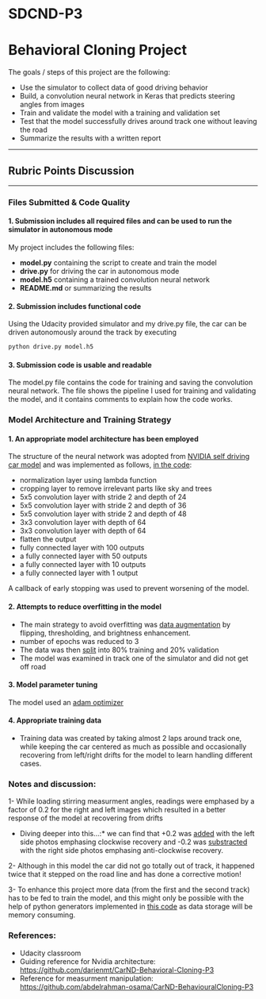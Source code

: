 # SDCND-P3
# **Behavioral Cloning Project** 

The goals / steps of this project are the following:
* Use the simulator to collect data of good driving behavior
* Build, a convolution neural network in Keras that predicts steering angles from images
* Train and validate the model with a training and validation set
* Test that the model successfully drives around track one without leaving the road
* Summarize the results with a written report
---

## Rubric Points Discussion 
---
### Files Submitted & Code Quality

#### 1. Submission includes all required files and can be used to run the simulator in autonomous mode

My project includes the following files:
* **model.py** containing the script to create and train the model
* **drive.py** for driving the car in autonomous mode
* **model.h5** containing a trained convolution neural network 
* **README.md** or summarizing the results

#### 2. Submission includes functional code
Using the Udacity provided simulator and my drive.py file, the car can be driven autonomously around the track by executing 
```sh
python drive.py model.h5
```

#### 3. Submission code is usable and readable

The model.py file contains the code for training and saving the convolution neural network. The file shows the pipeline I used for training and validating the model, and it contains comments to explain how the code works.

### Model Architecture and Training Strategy

#### 1. An appropriate model architecture has been employed

The structure of the neural network was adopted from [NVIDIA self driving car model](https://devblogs.nvidia.com/deep-learning-self-driving-cars/) and was implemented as follows, [in the code](https://github.com/verena-yacoub/SDCND-P3/blob/master/model.py#L69-L80):

* normalization layer using lambda function
* cropping layer to remove irrelevant parts like sky and trees 
* 5x5 convolution layer with stride 2 and depth of 24
* 5x5 convolution layer with stride 2 and depth of 36
* 5x5 convolution layer with stride 2 and depth of 48
* 3x3 convolution layer with depth of 64
* 3x3 convolution layer with depth of 64
* flatten the output 
* fully connected layer with 100 outputs
* a fully connected layer with 50 outputs
* a fully connected layer with 10 outputs
* a fully connected layer with 1 output

A callback of early stopping was used to prevent worsening of the model.

#### 2. Attempts to reduce overfitting in the model

* The main strategy to avoid overfitting was [data augmentation](https://github.com/verena-yacoub/SDCND-P3/blob/master/model.py#L49-L58) by flipping, thresholding, and brightness enhancement.
* number of epochs was reduced to 3 
* The data was then [split](https://github.com/verena-yacoub/SDCND-P3/blob/master/model.py#L85) into 80% training and 20% validation 
* The model was examined in track one of the simulator and did not get off road 

#### 3. Model parameter tuning

The model used an [adam optimizer](https://github.com/verena-yacoub/SDCND-P3/blob/master/model.py#L83)

#### 4. Appropriate training data

* Training data was created by taking almost 2 laps around track one, while keeping the car centered as much as possible and occasionally recovering from left/right drifts for the model to learn handling different cases.


### Notes and discussion:
1- While loading stirring measurment angles, readings were emphased by a factor of 0.2 for the right and left images which resulted in a better response of the model at recovering from drifts 

* Diving deeper into this...:* we can find that +0.2 was [added](https://github.com/verena-yacoub/SDCND-P3/blob/master/model.py#L43) with the left side photos emphasing clockwise recovery and -0.2 was [substracted](https://github.com/verena-yacoub/SDCND-P3/blob/master/model.py#L43) with the right side photos emphasing anti-clockwise recovery.

2- Although in this model the car did not go totally out of track, it happened twice that it stepped on the road line and has done a corrective motion!

3- To enhance this project more data (from the first and the second track) has to be fed to train the model, and this might only be possible with the help of python generators implemented in [this code](https://github.com/verena-yacoub/SDCND-P3/blob/master/model_with_generator.py) as data storage will be memory consuming.

### References:
* Udacity classroom
* Guiding reference for Nvidia architecture: https://github.com/darienmt/CarND-Behavioral-Cloning-P3
* Reference for measurment manipulation: https://github.com/abdelrahman-osama/CarND-BehaviouralCloning-P3


